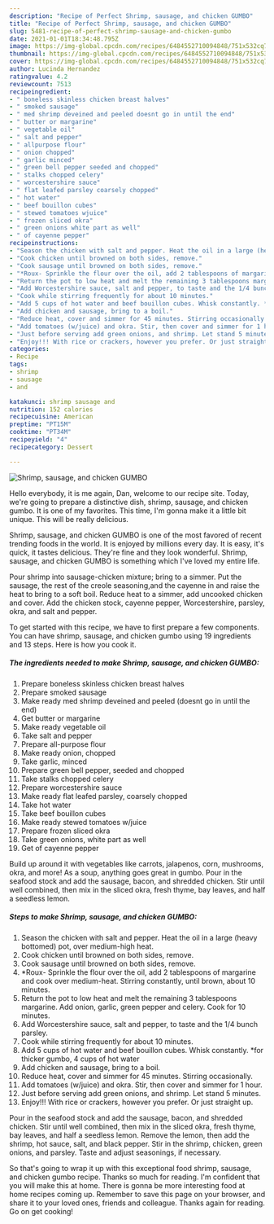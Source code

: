 ```yaml
---
description: "Recipe of Perfect Shrimp, sausage, and chicken GUMBO"
title: "Recipe of Perfect Shrimp, sausage, and chicken GUMBO"
slug: 5481-recipe-of-perfect-shrimp-sausage-and-chicken-gumbo
date: 2021-01-01T18:34:48.795Z
image: https://img-global.cpcdn.com/recipes/6484552710094848/751x532cq70/shrimp-sausage-and-chicken-gumbo-recipe-main-photo.jpg
thumbnail: https://img-global.cpcdn.com/recipes/6484552710094848/751x532cq70/shrimp-sausage-and-chicken-gumbo-recipe-main-photo.jpg
cover: https://img-global.cpcdn.com/recipes/6484552710094848/751x532cq70/shrimp-sausage-and-chicken-gumbo-recipe-main-photo.jpg
author: Lucinda Hernandez
ratingvalue: 4.2
reviewcount: 7513
recipeingredient:
- " boneless skinless chicken breast halves"
- " smoked sausage"
- " med shrimp deveined and peeled doesnt go in until the end"
- " butter or margarine"
- " vegetable oil"
- " salt and pepper"
- " allpurpose flour"
- " onion chopped"
- " garlic minced"
- " green bell pepper seeded and chopped"
- " stalks chopped celery"
- " worcestershire sauce"
- " flat leafed parsley coarsely chopped"
- " hot water"
- " beef bouillon cubes"
- " stewed tomatoes wjuice"
- " frozen sliced okra"
- " green onions white part as well"
- " of cayenne pepper"
recipeinstructions:
- "Season the chicken with salt and pepper. Heat the oil in a large (heavy bottomed) pot, over medium-high heat."
- "Cook chicken until browned on both sides, remove."
- "Cook sausage until browned on both sides, remove."
- "*Roux- Sprinkle the flour over the oil, add 2 tablespoons of margarine and cook over medium-heat. Stirring constantly, until brown, about 10 minutes."
- "Return the pot to low heat and melt the remaining 3 tablespoons margarine. Add onion, garlic, green pepper and celery. Cook for 10 minutes."
- "Add Worcestershire sauce, salt and pepper, to taste and the 1/4 bunch parsley."
- "Cook while stirring frequently for about 10 minutes."
- "Add 5 cups of hot water and beef bouillon cubes. Whisk constantly. *for thicker gumbo, 4 cups of hot water"
- "Add chicken and sausage, bring to a boil."
- "Reduce heat, cover and simmer for 45 minutes. Stirring occasionally."
- "Add tomatoes (w/juice) and okra. Stir, then cover and simmer for 1 hour."
- "Just before serving add green onions, and shrimp. Let stand 5 minutes."
- "Enjoy!!! With rice or crackers, however you prefer. Or just straight up."
categories:
- Recipe
tags:
- shrimp
- sausage
- and

katakunci: shrimp sausage and 
nutrition: 152 calories
recipecuisine: American
preptime: "PT15M"
cooktime: "PT34M"
recipeyield: "4"
recipecategory: Dessert

---
```



![Shrimp, sausage, and chicken GUMBO](https://img-global.cpcdn.com/recipes/6484552710094848/751x532cq70/shrimp-sausage-and-chicken-gumbo-recipe-main-photo.jpg)

Hello everybody, it is me again, Dan, welcome to our recipe site. Today, we're going to prepare a distinctive dish, shrimp, sausage, and chicken gumbo. It is one of my favorites. This time, I'm gonna make it a little bit unique. This will be really delicious.

Shrimp, sausage, and chicken GUMBO is one of the most favored of recent trending foods in the world. It is enjoyed by millions every day. It is easy, it's quick, it tastes delicious. They're fine and they look wonderful. Shrimp, sausage, and chicken GUMBO is something which I've loved my entire life.

Pour shrimp into sausage-chicken mixture; bring to a simmer. Put the sausage, the rest of the creole seasoning,and the cayenne in and raise the heat to bring to a soft boil. Reduce heat to a simmer, add uncooked chicken and cover. Add the chicken stock, cayenne pepper, Worcestershire, parsley, okra, and salt and pepper.


To get started with this recipe, we have to first prepare a few components. You can have shrimp, sausage, and chicken gumbo using 19 ingredients and 13 steps. Here is how you cook it.

<!--inarticleads1-->

##### The ingredients needed to make Shrimp, sausage, and chicken GUMBO:

1. Prepare  boneless skinless chicken breast halves
1. Prepare  smoked sausage
1. Make ready  med shrimp deveined and peeled (doesnt go in until the end)
1. Get  butter or margarine
1. Make ready  vegetable oil
1. Take  salt and pepper
1. Prepare  all-purpose flour
1. Make ready  onion, chopped
1. Take  garlic, minced
1. Prepare  green bell pepper, seeded and chopped
1. Take  stalks chopped celery
1. Prepare  worcestershire sauce
1. Make ready  flat leafed parsley, coarsely chopped
1. Take  hot water
1. Take  beef bouillon cubes
1. Make ready  stewed tomatoes w/juice
1. Prepare  frozen sliced okra
1. Take  green onions, white part as well
1. Get  of cayenne pepper


Build up around it with vegetables like carrots, jalapenos, corn, mushrooms, okra, and more! As a soup, anything goes great in gumbo. Pour in the seafood stock and add the sausage, bacon, and shredded chicken. Stir until well combined, then mix in the sliced okra, fresh thyme, bay leaves, and half a seedless lemon. 

<!--inarticleads2-->

##### Steps to make Shrimp, sausage, and chicken GUMBO:

1. Season the chicken with salt and pepper. Heat the oil in a large (heavy bottomed) pot, over medium-high heat.
1. Cook chicken until browned on both sides, remove.
1. Cook sausage until browned on both sides, remove.
1. *Roux- Sprinkle the flour over the oil, add 2 tablespoons of margarine and cook over medium-heat. Stirring constantly, until brown, about 10 minutes.
1. Return the pot to low heat and melt the remaining 3 tablespoons margarine. Add onion, garlic, green pepper and celery. Cook for 10 minutes.
1. Add Worcestershire sauce, salt and pepper, to taste and the 1/4 bunch parsley.
1. Cook while stirring frequently for about 10 minutes.
1. Add 5 cups of hot water and beef bouillon cubes. Whisk constantly. *for thicker gumbo, 4 cups of hot water
1. Add chicken and sausage, bring to a boil.
1. Reduce heat, cover and simmer for 45 minutes. Stirring occasionally.
1. Add tomatoes (w/juice) and okra. Stir, then cover and simmer for 1 hour.
1. Just before serving add green onions, and shrimp. Let stand 5 minutes.
1. Enjoy!!! With rice or crackers, however you prefer. Or just straight up.


Pour in the seafood stock and add the sausage, bacon, and shredded chicken. Stir until well combined, then mix in the sliced okra, fresh thyme, bay leaves, and half a seedless lemon. Remove the lemon, then add the shrimp, hot sauce, salt, and black pepper. Stir in the shrimp, chicken, green onions, and parsley. Taste and adjust seasonings, if necessary. 

So that's going to wrap it up with this exceptional food shrimp, sausage, and chicken gumbo recipe. Thanks so much for reading. I'm confident that you will make this at home. There is gonna be more interesting food at home recipes coming up. Remember to save this page on your browser, and share it to your loved ones, friends and colleague. Thanks again for reading. Go on get cooking!
